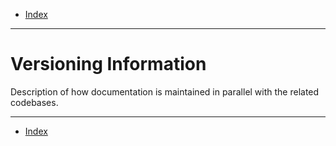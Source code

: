 - [Index](../index.md)

---

# Versioning Information

Description of how documentation is maintained in parallel with the related codebases.

---

- [Index](../index.md)
